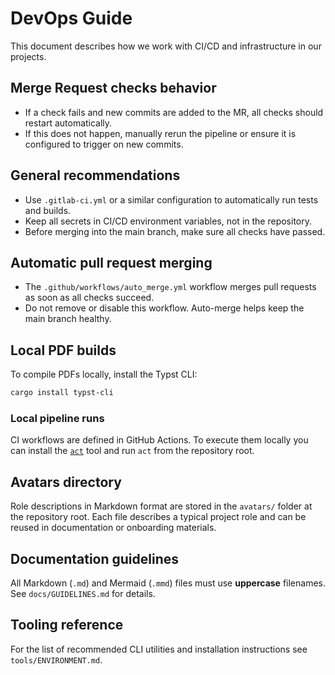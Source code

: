 # DevOps Guide

This document describes how we work with CI/CD and infrastructure in our projects.

## Merge Request checks behavior
- If a check fails and new commits are added to the MR, all checks should restart automatically.
- If this does not happen, manually rerun the pipeline or ensure it is configured to trigger on new commits.

## General recommendations
- Use `.gitlab-ci.yml` or a similar configuration to automatically run tests and builds.
- Keep all secrets in CI/CD environment variables, not in the repository.
- Before merging into the main branch, make sure all checks have passed.

## Automatic pull request merging
- The `.github/workflows/auto_merge.yml` workflow merges pull requests as soon as all checks succeed.
- Do not remove or disable this workflow. Auto-merge helps keep the main branch healthy.


## Local PDF builds
To compile PDFs locally, install the Typst CLI:

```bash
cargo install typst-cli
```

### Local pipeline runs
CI workflows are defined in GitHub Actions. To execute them locally you can install
the [`act`](https://github.com/nektos/act) tool and run `act` from the repository root.


## Avatars directory
Role descriptions in Markdown format are stored in the `avatars/` folder at the repository root. Each file describes a typical project role and can be reused in documentation or onboarding materials.

## Documentation guidelines
All Markdown (`.md`) and Mermaid (`.mmd`) files must use **uppercase** filenames. See `docs/GUIDELINES.md` for details.

## Tooling reference
For the list of recommended CLI utilities and installation instructions see `tools/ENVIRONMENT.md`.
